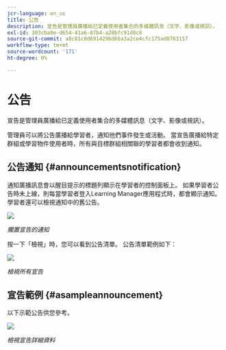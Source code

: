 ```yaml
---
jcr-language: en_us
title: 公告
description: 宣告是管理員廣播給已定義使用者集合的多媒體訊息（文字、影像或視訊）。
exl-id: 303cba0e-d654-41a6-87b4-a28bfc91d8c8
source-git-commit: a0c01c0d691429bd66a3a2ce4cfc175ad0703157
workflow-type: tm+mt
source-wordcount: '171'
ht-degree: 0%

---
```


# 公告

宣告是管理員廣播給已定義使用者集合的多媒體訊息（文字、影像或視訊）。

管理員可以將公告廣播給學習者，通知他們事件發生或活動。 當宣告廣播給特定群組或學習物件使用者時，所有與目標群組相關聯的學習者都會收到通知。

## 公告通知 {#announcementsnotification}

通知廣播訊息會以醒目提示的標題列顯示在學習者的控制面板上。 如果學習者公告時未上線，則每當學習者登入Learning Manager應用程式時，都會顯示通知。 學習者還可以檢視通知中的舊公告。

![](assets/pending-announcements.png)

*擱置宣告的通知*

按一下「檢視」時，您可以看到公告清單。 公告清單範例如下：

![](assets/learner-announcements-list.png)

*檢視所有宣告*

## 宣告範例 {#asampleannouncement}

以下示範公告供您參考。

![](assets/announcement-details.png)

*檢視宣告詳細資料*
